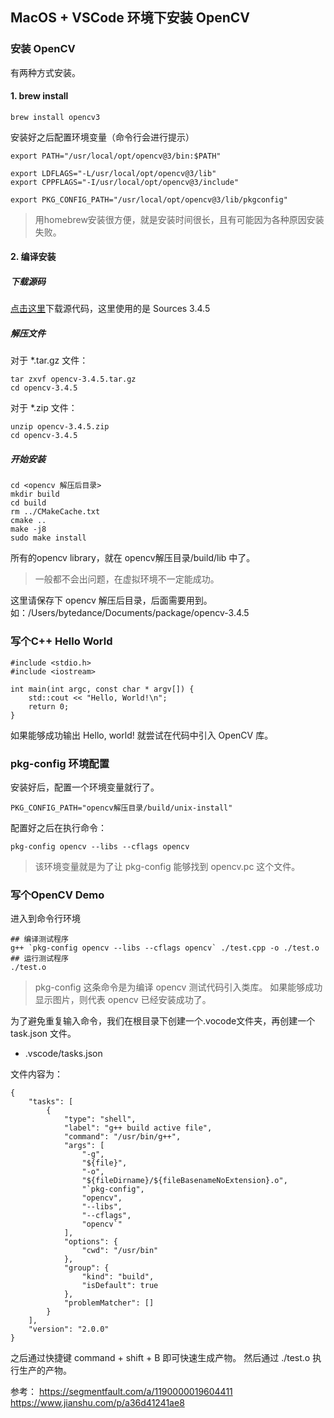 ## MacOS + VSCode 环境下安装 OpenCV

### 安装 OpenCV
有两种方式安装。

#### 1. brew install
```
brew install opencv3
```
安装好之后配置环境变量（命令行会进行提示）
```
export PATH="/usr/local/opt/opencv@3/bin:$PATH"

export LDFLAGS="-L/usr/local/opt/opencv@3/lib"
export CPPFLAGS="-I/usr/local/opt/opencv@3/include"

export PKG_CONFIG_PATH="/usr/local/opt/opencv@3/lib/pkgconfig"
```
> 用homebrew安装很方便，就是安装时间很长，且有可能因为各种原因安装失败。

#### 2. 编译安装
##### 下载源码
[点击这里](https://opencv.org/releases/)下载源代码，这里使用的是 Sources 3.4.5
##### 解压文件
对于 *.tar.gz 文件：
```
tar zxvf opencv-3.4.5.tar.gz
cd opencv-3.4.5
```
对于 *.zip 文件：
```
unzip opencv-3.4.5.zip
cd opencv-3.4.5
```
##### 开始安装
```
cd <opencv 解压后目录>
mkdir build
cd build
rm ../CMakeCache.txt
cmake ..
make -j8
sudo make install
```
所有的opencv library，就在 opencv解压目录/build/lib 中了。
> 一般都不会出问题，在虚拟环境不一定能成功。

这里请保存下 opencv 解压后目录，后面需要用到。如：/Users/bytedance/Documents/package/opencv-3.4.5

### 写个C++ Hello World
```
#include <stdio.h>
#include <iostream>

int main(int argc, const char * argv[]) {
    std::cout << "Hello, World!\n";
    return 0;
}
```
如果能够成功输出 Hello, world! 就尝试在代码中引入 OpenCV 库。

### pkg-config 环境配置
安装好后，配置一个环境变量就行了。
```
PKG_CONFIG_PATH="opencv解压目录/build/unix-install"
```
配置好之后在执行命令：
```
pkg-config opencv --libs --cflags opencv
```
> 该环境变量就是为了让 pkg-config 能够找到 opencv.pc 这个文件。

### 写个OpenCV Demo
进入到命令行环境
```
## 编译测试程序
g++ `pkg-config opencv --libs --cflags opencv` ./test.cpp -o ./test.o
## 运行测试程序
./test.o
```
> pkg-config 这条命令是为编译 opencv 测试代码引入类库。
> 如果能够成功显示图片，则代表 opencv 已经安装成功了。

为了避免重复输入命令，我们在根目录下创建一个.vocode文件夹，再创建一个 task.json 文件。
- .vscode/tasks.json

文件内容为：
```
{
    "tasks": [
        {
            "type": "shell",
            "label": "g++ build active file",
            "command": "/usr/bin/g++",
            "args": [
                "-g",
                "${file}",
                "-o",
                "${fileDirname}/${fileBasenameNoExtension}.o",
                "`pkg-config",
                "opencv",
                "--libs",
                "--cflags",
                "opencv`"
            ],
            "options": {
                "cwd": "/usr/bin"
            },
            "group": {
                "kind": "build",
                "isDefault": true
            },
            "problemMatcher": []
        }
    ],
    "version": "2.0.0"
}
```

之后通过快捷键 command + shift + B 即可快速生成产物。
然后通过 ./test.o 执行生产的产物。

参考：
https://segmentfault.com/a/1190000019604411
https://www.jianshu.com/p/a36d41241ae8
